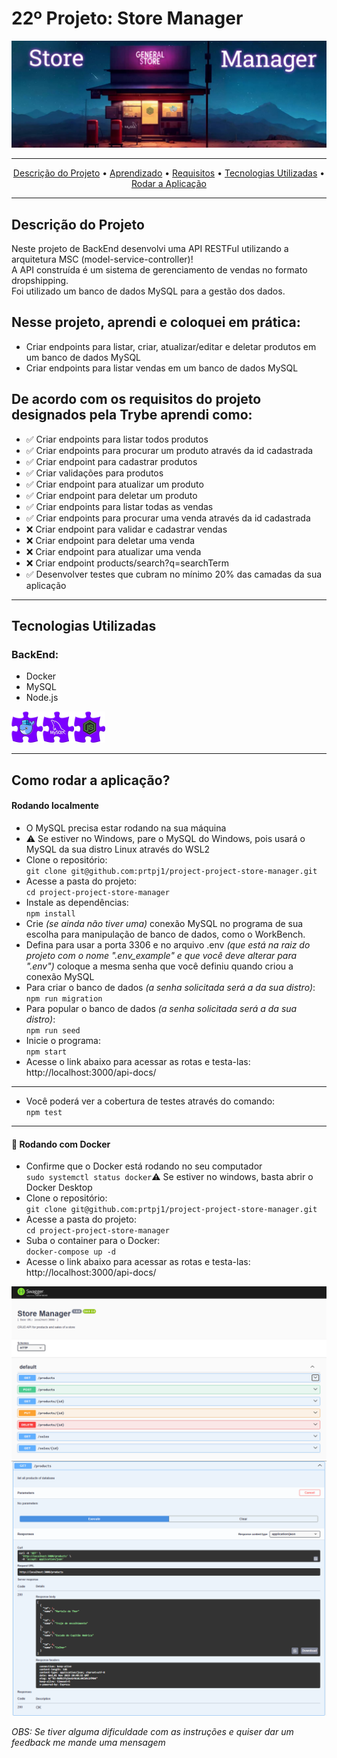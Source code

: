 # 22º Projeto: Store Manager
<p align="center">
<img src="https://github.com/prtpj1/prtpj1/blob/main/Github%20Imgs/22%20-%20StoreManager2.jpg?raw=true" alt="Header" />
<hr/>
<p align="center">
<a href="#descrição-do-projeto">Descrição do Projeto</a> •
<a href="#nesse-projeto-aprendi-e-coloquei-em-prática">Aprendizado</a> •
<a href="#de-acordo-com-os-requisitos-do-projeto-designados-pela-trybe-aprendi-como">Requisitos</a> •
<a href="#tecnologias-utilizadas">Tecnologias Utilizadas</a> •
<a href="#como-rodar-a-aplicação">Rodar a Aplicação</a>
</p>
<hr/>

## Descrição do Projeto
Neste projeto de BackEnd desenvolvi uma API RESTFul utilizando a arquitetura MSC (model-service-controller)!<br>
A API construída é um sistema de gerenciamento de vendas no formato dropshipping.<br>
Foi utilizado um banco de dados MySQL para a gestão dos dados.<br>

## Nesse projeto, aprendi e coloquei em prática:
- Criar endpoints para listar, criar, atualizar/editar e deletar produtos em um banco de dados MySQL
- Criar endpoints para listar vendas em um banco de dados MySQL
## De acordo com os requisitos do projeto designados pela Trybe aprendi como:
- ✅ Criar endpoints para listar todos produtos
- ✅ Criar endpoints para procurar um produto através da id cadastrada
- ✅ Criar endpoint para cadastrar produtos
- ✅ Criar validações para produtos
- ✅ Criar endpoint para atualizar um produto
- ✅ Criar endpoint para deletar um produto
- ✅ Criar endpoints para listar todas as vendas
- ✅ Criar endpoints para procurar uma venda através da id cadastrada
- ❌ Criar endpoint para validar e cadastrar vendas
- ❌ Criar endpoint para deletar uma venda
- ❌ Criar endpoint para atualizar uma venda
- ❌ Criar endpoint products/search?q=searchTerm
- ✅ Desenvolver testes que cubram no mínimo 20% das camadas da sua aplicação
<hr/>

## Tecnologias Utilizadas
### BackEnd:
- Docker
- MySQL
- Node.js

<a href="https://www.docker.com/" target="_blank" rel="noreferrer"><img src="https://github.com/prtpj1/prtpj1/blob/main/Github%20Imgs/Docker2.png?raw=true" width="50" height="50" alt="Docker Icon" /></a><a href="https://www.mysql.com/" target="_blank" rel="noreferrer"><img src="https://github.com/prtpj1/prtpj1/blob/main/Github%20Imgs/mySQL2.png?raw=true" width="50" height="50" alt="MySQL Icon" /></a><a href="https://nodejs.org/en/" target="_blank" rel="noreferrer"><img src="https://github.com/prtpj1/prtpj1/blob/main/Github Imgs/NodeJS2.png?raw=true" width="50" height="50" alt="NodeJS Icon" /></a>
<hr/>

## Como rodar a aplicação?

#### Rodando localmente
- O MySQL precisa estar rodando na sua máquina
- ⚠️ Se estiver no Windows, pare o MySQL do Windows, pois usará o MySQL da sua distro Linux através do WSL2
- Clone o repositório: <br>
`git clone git@github.com:prtpj1/project-project-store-manager.git`
- Acesse a pasta do projeto: <br>
`cd project-project-store-manager`
- Instale as dependências: <br>
`npm install`
- Crie _*(se ainda não tiver uma)*_ conexão MySQL no programa de sua escolha para manipulação de banco de dados, como o WorkBench. 
- Defina para usar a porta 3306 e no arquivo .env _*(que está na raiz do projeto com o nome \".env_example" e que você deve alterar para ".env")*_ coloque a mesma senha que você definiu quando criou a conexão MySQL<br>
- Para criar o banco de dados _*(a senha solicitada será a da sua distro)*_: <br>
`npm run migration`
- Para popular o banco de dados _*(a senha solicitada será a da sua distro)*_: <br>
`npm run seed`
- Inicie o programa: <br>
`npm start`
- Acesse o link abaixo para acessar as rotas e testa-las: <br>
http://localhost:3000/api-docs/
<hr/>

- Você poderá ver a cobertura de testes através do comando: <br>
`npm test`
<hr/>

#### :whale: Rodando com Docker
- Confirme que o Docker está rodando no seu computador <br>
`sudo systemctl status docker`⚠️ Se estiver no windows, basta abrir o Docker Desktop<br>
- Clone o repositório: <br>
`git clone git@github.com:prtpj1/project-project-store-manager.git`
- Acesse a pasta do projeto: <br>
`cd project-project-store-manager`
- Suba o container para o Docker: <br>
`docker-compose up -d`
- Acesse o link abaixo para acessar as rotas e testa-las: <br>
http://localhost:3000/api-docs/
<img src="https://github.com/prtpj1/project-store-manager/blob/main/images/swagger_example.png?raw=true" alt="swagger-example" />
<img src="https://github.com/prtpj1/project-store-manager/blob/main/images/swagger_example_getall.png?raw=true" alt="swagger-example_getall route" />

_*OBS: Se tiver alguma dificuldade com as instruções e quiser dar um feedback me mande uma mensagem*_

